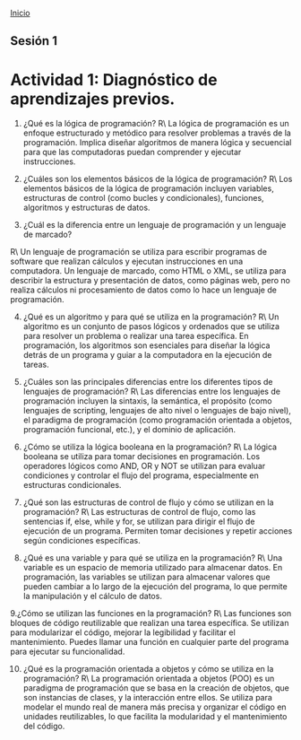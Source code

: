 <!-- No borrar o modificar -->
[Inicio](./index.md)

## Sesión 1 


<!-- Su documentación aquí -->


# Actividad 1: Diagnóstico de aprendizajes previos.

1. ¿Qué es la lógica de programación?
R\ La lógica de programación es un enfoque estructurado y metódico para resolver problemas a través de la programación. Implica diseñar algoritmos de manera lógica y secuencial para que las computadoras puedan comprender y ejecutar instrucciones.

2. ¿Cuáles son los elementos básicos de la lógica de programación?
R\ Los elementos básicos de la lógica de programación incluyen variables, estructuras de control (como bucles y condicionales), funciones, algoritmos y estructuras de datos.

3. ¿Cuál es la diferencia entre un lenguaje de programación y un lenguaje de marcado?

R\ Un lenguaje de programación se utiliza para escribir programas de software que realizan cálculos y ejecutan instrucciones en una computadora. Un lenguaje de marcado, como HTML o XML, se utiliza para describir la estructura y presentación de datos, como páginas web, pero no realiza cálculos ni procesamiento de datos como lo hace un lenguaje de programación.

4. ¿Qué es un algoritmo y para qué se utiliza en la programación?
R\ Un algoritmo es un conjunto de pasos lógicos y ordenados que se utiliza para resolver un problema o realizar una tarea específica. En programación, los algoritmos son esenciales para diseñar la lógica detrás de un programa y guiar a la computadora en la ejecución de tareas.

5. ¿Cuáles son las principales diferencias entre los diferentes tipos de lenguajes de programación?
R\ Las diferencias entre los lenguajes de programación incluyen la sintaxis, la semántica, el propósito (como lenguajes de scripting, lenguajes de alto nivel o lenguajes de bajo nivel), el paradigma de programación (como programación orientada a objetos, programación funcional, etc.), y el dominio de aplicación.

6. ¿Cómo se utiliza la lógica booleana en la programación?
R\ La lógica booleana se utiliza para tomar decisiones en programación. Los operadores lógicos como AND, OR y NOT se utilizan para evaluar condiciones y controlar el flujo del programa, especialmente en estructuras condicionales.

7. ¿Qué son las estructuras de control de flujo y cómo se utilizan en la programación?
R\ Las estructuras de control de flujo, como las sentencias if, else, while y for, se utilizan para dirigir el flujo de ejecución de un programa. Permiten tomar decisiones y repetir acciones según condiciones específicas.

8. ¿Qué es una variable y para qué se utiliza en la programación?
R\ Una variable es un espacio de memoria utilizado para almacenar datos. En programación, las variables se utilizan para almacenar valores que pueden cambiar a lo largo de la ejecución del programa, lo que permite la manipulación y el cálculo de datos.

9.¿Cómo se utilizan las funciones en la programación?
R\ Las funciones son bloques de código reutilizable que realizan una tarea específica. Se utilizan para modularizar el código, mejorar la legibilidad y facilitar el mantenimiento. Puedes llamar una función en cualquier parte del programa para ejecutar su funcionalidad.

10. ¿Qué es la programación orientada a objetos y cómo se utiliza en la programación?
R\ La programación orientada a objetos (POO) es un paradigma de programación que se basa en la creación de objetos, que son instancias de clases, y la interacción entre ellos. Se utiliza para modelar el mundo real de manera más precisa y organizar el código en unidades reutilizables, lo que facilita la modularidad y el mantenimiento del código.



